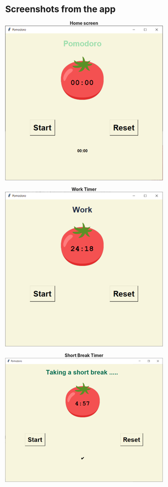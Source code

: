 # Screenshots from the app
<p align='center'>
  <b>Home screen</b><br>
  <img src="https://github.com/SwamiKannan/Revisiting-Python/blob/main/Pomodoro/screenshots/1.png"><br><br>
  <b>Work Timer</b><br>
  <img src="https://github.com/SwamiKannan/Revisiting-Python/blob/main/Pomodoro/screenshots/2.png"><br><br>
  <b>Short Break Timer</b>
  <img src="https://github.com/SwamiKannan/Revisiting-Python/blob/main/Pomodoro/screenshots/3.png"><br><br>
  
</p>
